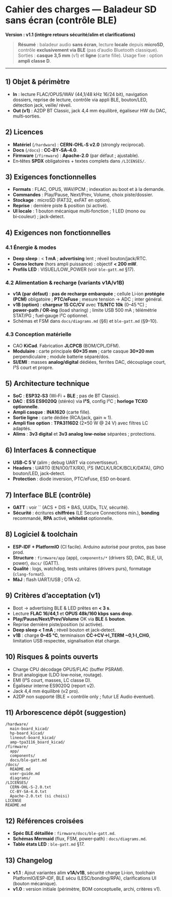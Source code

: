 # Cahier des charges — Baladeur SD sans écran (contrôle BLE)

**Version : v1.1 (intègre retours sécurité/alim et clarifications)**

> **Résumé** : baladeur audio **sans écran**, lecture **locale** depuis **microSD**, contrôle **exclusivement via BLE** (pas d’audio Bluetooth classique). Sorties : **casque 3,5 mm** (v1) et **ligne** (carte fille). Usage fixe : option **ampli classe D**.

---

## 1) Objet & périmètre

- **In** : lecture FLAC/OPUS/WAV (44,1/48 kHz 16/24 bit), navigation dossiers, reprise de lecture, contrôle via appli BLE, bouton/LED, détection jack, veille/ réveil.
- **Out (v1)** : A2DP BT Classic, jack 4,4 mm équilibré, égaliseur HW du DAC, multi‑sorties.

## 2) Licences

- **Matériel** (`/hardware`) : **CERN‑OHL‑S v2.0** (strongly reciprocal).
- **Docs** (`/docs`) : **CC‑BY‑SA‑4.0**.
- **Firmware** (`/firmware`) : **Apache‑2.0** (par défaut ; ajustable).
- En‑têtes **SPDX** obligatoires + textes complets dans `/LICENSES/`.

## 3) Exigences fonctionnelles

- **Formats** : FLAC, OPUS, WAV/PCM ; indexation au boot et à la demande.
- **Commandes** : Play/Pause, Next/Prev, Volume, choix piste/dossier.
- **Stockage** : microSD (FAT32, exFAT en option).
- **Reprise** : dernière piste & position (si activé).
- **UI locale** : 1 bouton mécanique multi‑fonction ; 1 LED (mono ou bi‑couleur) ; jack‑detect.

## 4) Exigences non fonctionnelles

### 4.1 Énergie & modes

- **Deep sleep** : < **1 mA** ; **advertising** lent ; réveil bouton/jack/RTC.
- **Conso lecture** (hors ampli puissance) : objectif **< 200 mW**.
- **Profils LED** : VISUEL/LOW\_POWER (voir `ble-gatt.md` §17).

### 4.2 Alimentation & recharge (variants v1A/v1B)

- **v1A (par défaut)** : **pas de recharge embarquée** ; cellule Li‑ion **protégée (PCM)** obligatoire ; **PTC/eFuse** ; mesure tension → ADC ; inter général.
- **v1B (option)** : **chargeur 1S CC/CV** avec **TS/NTC 10k** (0–45 °C) ; **power‑path / OR‑ing** (load sharing) ; limite USB 500 mA ; télémétrie STAT/PG ; fuel‑gauge I²C optionnel.
- Schémas et FSM dans `docs/diagrams.md` (§6) et `ble-gatt.md` (§9–10).

### 4.3 Conception matérielle

- CAO **KiCad**. Fabrication **JLCPCB** (BOM/CPL/DFM).
- **Modulaire** : carte principale **60×35 mm** ; carte casque **30×20 mm** perpendiculaire ; module batterie séparé/dos.
- **SI/EMI** : masses **analog/digital** dédiées, ferrites DAC, découplage court, I²S court et propre.

## 5) Architecture technique

- **SoC** : **ESP32‑S3** (Wi‑Fi + **BLE** ; pas de BT Classic).
- **DAC** : **ESS ES9020Q** (stéréo) via **I²S**, config I²C ; **horloge TCXO optionnelle**.
- **Ampli casque** : **INA1620** (carte fille).
- **Sortie ligne** : carte dédiée (RCA/jack, gain ≈ 1).
- **Ampli fixe option** : **TPA3116D2** (2×50 W @ 24 V) avec filtres LC adaptés.
- **Alims** : **3v3 digital** et **3v3 analog low‑noise** séparées ; protections.

## 6) Interfaces & connectique

- **USB‑C 5 V** (alim ; debug UART via convertisseur).
- **Headers** : UART0 (EN/IO0/TX/RX), I²S (MCLK/LRCK/BCLK/DATA), GPIO bouton/LED, jack‑detect.
- **Protection** : diode inversion, PTC/eFuse, ESD on‑board.

## 7) Interface BLE (contrôle)

- **GATT** : voir \`\` (ACS + DIS + BAS, UUIDs, TLV, sécurité).
- **Sécurité** : écritures **chiffrées** (LE Secure Connections min.), **bonding** recommandé, **RPA** activé, **whitelist** optionnelle.

## 8) Logiciel & toolchain

- **ESP‑IDF + PlatformIO** (CI facile). Arduino autorisé pour protos, pas base prod.
- **Structure** : `firmware/app` (app), `components/*` (drivers SD, DAC, BLE, UI, power), `docs/` (GATT).
- **Qualité** : logs, watchdog, tests unitaires (drivers purs), formatage (`clang-format`).
- **MàJ** : flash UART/USB ; OTA v2.

## 9) Critères d’acceptation (v1)

- Boot → advertising BLE & LED prêtes en **< 3 s**.
- Lecture **FLAC 16/44,1** et **OPUS 48k/160 kbps** **sans drop**.
- **Play/Pause/Next/Prev/Volume** OK via **BLE** & **bouton**.
- Reprise dernière piste/position (si activée).
- **Deep sleep < 1 mA** ; réveil bouton et jack‑detect.
- **v1B** : charge **0–45 °C**, terminaison **CC→CV→I\_TERM \~0,1·I\_CHG**, limitation USB respectée, signalisation état charge.

## 10) Risques & points ouverts

- Charge CPU décodage OPUS/FLAC (buffer PSRAM).
- Bruit analogique (LDO low‑noise, routage).
- EMI (I²S court, masses, LC classe D).
- Égaliseur interne ES9020Q (report v2).
- Jack 4,4 mm équilibré (v2 pro).
- A2DP non supporté (BLE = contrôle only ; futur LE Audio éventuel).

## 11) Arborescence dépôt (suggestion)

```
/hardware/
  main-board_kicad/
  hp-board_kicad/
  lineout-board_kicad/
  amp-tpa3116_board_kicad/
/firmware/
  app/
  components/
  docs/ble-gatt.md
/docs/
  README.md
  user-guide.md
  diagrams/
/LICENSES/
  CERN-OHL-S-2.0.txt
  CC-BY-SA-4.0.txt
  Apache-2.0.txt (si choisi)
LICENSE
README.md
```

## 12) Références croisées

- **Spéc BLE détaillée** : `firmware/docs/ble-gatt.md`.
- **Schémas Mermaid** (flux, FSM, power‑path) : `docs/diagrams.md`.
- **Table états LED** : `ble-gatt.md` §17.

## 13) Changelog

- **v1.1** : Ajout variantes alim **v1A/v1B**, sécurité charge Li‑ion, toolchain PlatformIO/ESP‑IDF, BLE sécu (LESC/bonding/RPA), clarifications UI (bouton mécanique).
- **v1.0** : version initiale (périmètre, BOM conceptuelle, archi, critères v1).


